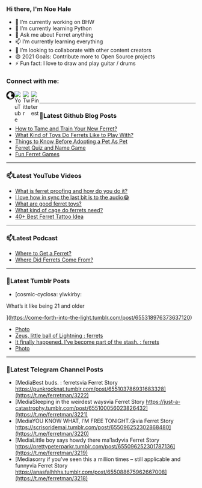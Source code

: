 ### Hi there, I'm Noe Hale

- 🔭 I’m currently working on BHW
- 🌱 I’m currently learning Python
- 💬 Ask me about Ferret anything
- 📫 I’m currently learning everything
- 🔭 I’m looking to collaborate with other content creators
- 😄 2021 Goals: Contribute more to Open Source projects
- ⚡ Fun fact: I love to draw and play guitar / drums

### Connect with me:

[<img align="left" alt="ferretvoice.com" width="22px" src="https://raw.githubusercontent.com/iconic/open-iconic/master/svg/globe.svg" />](https://ferretvoice.com)
[<img align="left" alt="YouTube" width="22px" src="https://cdn.jsdelivr.net/npm/simple-icons@v3/icons/youtube.svg" />](https://www.youtube.com/channel/UCk665XTfaMLVwFVWUmgnDiw)
[<img align="left" alt="Twitter" width="22px" src="https://cdn.jsdelivr.net/npm/simple-icons@v3/icons/twitter.svg" />](https://twitter.com/voiceferret)
[<img align="left" alt="Pinterest" width="22px" src="https://cdn.jsdelivr.net/npm/simple-icons@v3/icons/pinterest.svg" />](https://www.pinterest.com/voiceferret/)

<br />

---
### 🔭Latest Github Blog Posts
<!-- GITHUB:START -->
- [How to Tame and Train Your New Ferret?](http://noehale.github.io/how-to-tame-and-train-your-new-ferret/)
- [What Kind of Toys Do Ferrets Like to Play With?](http://noehale.github.io/what-kind-of-toys-do-ferrets-like-to-play-with/)
- [Things to Know Before Adopting a Pet As Pet](http://noehale.github.io/things-to-know-before-adopting-a-pet-as-pet/)
- [Ferret Quiz and Name Game](http://noehale.github.io/ferret-quiz/)
- [Fun Ferret Games](http://noehale.github.io/fun-ferret-games/)
<!-- GITHUB:END -->
---
### 📫Latest YouTube Videos

<!-- YOUTUBE:START -->
- [What is ferret proofing and how do you do it?](https://www.youtube.com/watch?v=81Syh_DJBQQ)
- [I love how in sync the last bit is to the audio😂](https://www.youtube.com/watch?v=WHBeGHwSlGY)
- [What are good ferret toys?](https://www.youtube.com/watch?v=tPxRilBzc0s)
- [What kind of cage do ferrets need?](https://www.youtube.com/watch?v=xzz6hC3sR5A)
- [40+ Best Ferret Tattoo Idea](https://www.youtube.com/watch?v=KIKqduR6Xcs)
<!-- YOUTUBE:END -->

---
### 📫Latest Podcast

<!-- PODCAST:START -->
- [Where to Get a Ferret?](https://anchor.fm/ferretvoice/episodes/Where-to-Get-a-Ferret-erurfu)
- [Where Did Ferrets Come From?](https://anchor.fm/ferretvoice/episodes/Where-Did-Ferrets-Come-From-eruq8g)
<!-- PODCAST:END -->
---
### 📝Latest Tumblr Posts

<!-- TUMBLR:START -->
- [cosmic-cyclosa:
ylwkirby:

What’s it like being 21 and older


](https://come-forth-into-the-light.tumblr.com/post/655318976373637120)
- [Photo](https://come-forth-into-the-light.tumblr.com/post/655273677605208064)
- [Zeus, little ball of Lightning : ferrets](https://come-forth-into-the-light.tumblr.com/post/655251002258341888)
- [It finally happened. I’ve become part of the stash. : ferrets](https://come-forth-into-the-light.tumblr.com/post/655228372002226176)
- [Photo](https://come-forth-into-the-light.tumblr.com/post/655183072326811649)
<!-- TUMBLR:END -->
---
### 📝Latest Telegram Channel Posts

<!-- TELEGRAM:START -->
- [MediaBest buds. : ferretsvia Ferret Story https://punkrocknat.tumblr.com/post/655103786931683328](https://t.me/ferretman/3222)
- [MediaSleeping in the weirdest waysvia Ferret Story https://just-a-catastrophy.tumblr.com/post/655100056023826432](https://t.me/ferretman/3221)
- [MediaYOU KNOW WHAT, I’M FREE TONIGHT.😘via Ferret Story https://scrisoridemai.tumblr.com/post/655096252302868480](https://t.me/ferretman/3220)
- [MediaLittle boy says howdy there ma’ladyvia Ferret Story https://prettypeterparkr.tumblr.com/post/655096252301787136](https://t.me/ferretman/3219)
- [Mediasorry if you’ve seen this a million times – still applicable and funnyvia Ferret Story https://anasfalhhhs.tumblr.com/post/655088675962667008](https://t.me/ferretman/3218)
<!-- TELEGRAM:END -->
